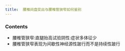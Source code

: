 ```yaml
---
title:  腰椎间盘突出与腰椎管狭窄如何鉴别
--- 
```


### Contents
- 腰椎管狭窄:直腿抬高试验阴性:症状多体征少
- 腰椎管狭窄表现为间歇性神经源性跛行而不是持续性跛行
